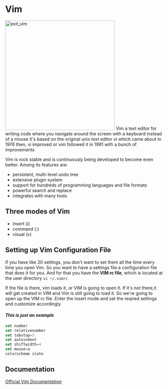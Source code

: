 # Vim
<img alt= exit_vim height=350px  src="https://pics.onsizzle.com/wq-killal-vim-9-here-are-multiple-ways-to-exit-21791909.png" /> 
Vim a text editor for writing code where you navigate around the screen
with a keyboard instead of a mouse it's based on the original unix text editor
vi which came about in 1976 then, vi improved or vim followed it in 1991 with
a bunch of improvements

Vim is rock stable and is continuously being developed to become even better. Among its features are:
- persistent, multi-level undo tree
- extensive plugin system
- support for hundreds of programming languages and file formats
- powerful search and replace
- integrates with many tools

##  Three modes of Vim
-  insert (i)
- command (:)
- visual (v)

## Setting up Vim Configuration File
If you have like 20 settings, you  don't want to set them all the time every time you open Vim. So you want to have a settings file a  configuration file that does it for you. And for that you have the **VIM rc file**, which is located  at the user directory
``` vi ~/.vimrc ```

If the file is there, vim loads it, or VIM is going to open it. If it's not there,it will get created  in VIM and Vim is still going to load it. So we're going to open up the VIM rc file .Enter the insert mode and set the reqired settings and customize accordingly

#### *This is just an example*
```js
set number
set relativenumber
set tabstop=3
set autoindent
set shiftwidth=4
set mouse=a
colorscheme slate
```

## Documentation

[Official Vim Documentation](https://www.vim.org/)





